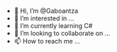 - 👋 Hi, I’m @Gaboantza
- 👀 I’m interested in ...
- 🌱 I’m currently learning C#
- 💞️ I’m looking to collaborate on ...
- 📫 How to reach me ...

<!---
Gaboantza/Gaboantza is a ✨ special ✨ repository because its `README.md` (this file) appears on your GitHub profile.
You can click the Preview link to take a look at your changes.
--->
